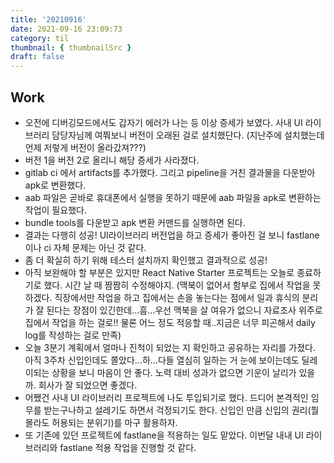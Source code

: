 ```yaml
---
title: '20210916'
date: 2021-09-16 23:09:73
category: til
thumbnail: { thumbnailSrc }
draft: false
---
```


## Work

- 오전에 디버깅모드에서도 갑자기 에러가 나는 등 이상 증세가 보였다. 사내 UI 라이브러리 담당자님께 여쭤보니 버전이 오래된 걸로 설치했단다. (지난주에 설치했는데 언제 저렇게 버전이 올라갔져???)
- 버전 1을 버전 2로 올리니 해당 증세가 사라졌다.
- gitlab ci 에서 artifacts를 추가했다. 그리고 pipeline을 거친 결과물을 다운받아 apk로 변환했다.
- aab 파일은 곧바로 휴대폰에서 실행을 못하기 때문에 aab 파일을 apk로 변환하는 작업이 필요했다.
- bundle tools를 다운받고 apk 변환 커맨드를 실행하면 된다.
- 결과는 다행히 성공! UI라이브러리 버전업을 하고 증세가 좋아진 걸 보니 fastlane이나 ci 자체 문제는 아닌 것 같다.
- 좀 더 확실히 하기 위해 테스터 설치까지 확인했고 결과적으로 성공!
- 아직 보완해야 할 부분은 있지만 React Native Starter 프로젝트는 오늘로 종료하기로 했다. 시간 날 때 짬짬히 수정해야지. (맥북이 없어서 함부로 집에서 작업을 못하겠다. 직장에서만 작업을 하고 집에서는 손을 놓는다는 점에서 일과 휴식의 분리가 잘 된다는 장점이 있긴한데...흠...우선 맥북을 살 여유가 없으니 자료조사 위주로 집에서 작업을 하는 걸로!! 물론 어느 정도 적응할 때..지금은 너무 피곤해서 daily log를 작성하는 걸로 만족)
- 오늘 3분기 계획에서 얼마나 진척이 되었는 지 확인하고 공유하는 자리를 가졌다. 아직 3주차 신입인데도 쫄았다...하...다들 열심히 일하는 거 눈에 보이는데도 딜레이되는 상황을 보니 마음이 안 좋다. 노력 대비 성과가 없으면 기운이 날리가 있을까. 회사가 잘 되었으면 좋겠다.
- 어쨌건 사내 UI 라이브러리 프로젝트에 나도 투입되기로 했다. 드디어 본격적인 임무를 받는구나하고 설레기도 하면서 걱정되기도 한다. 신입인 만큼 신입의 권리(뭘 몰라도 허용되는 분위기)를 마구 활용하자.
- 또 기존에 있던 프로젝트에 fastlane을 적용하는 일도 맡았다. 이번달 내내 UI 라이브러리와 fastlane 적용 작업을 진행할 것 같다.
